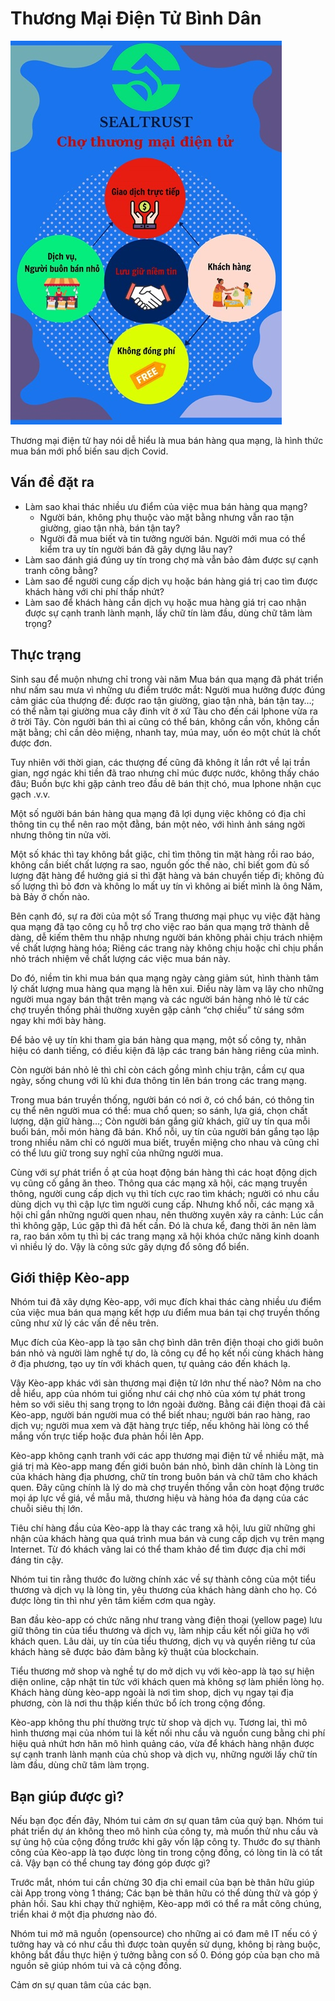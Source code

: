# Thương Mại Điện Tử Bình Dân

![Kèo mua bán](../img/keoimage.jpg)

Thương mại điện tử hay nói dễ hiểu là mua bán hàng qua mạng, là hình thức mua bán mới phổ biến sau dịch Covid.
## Vấn đề đặt ra
- Làm sao khai thác nhiều ưu điểm của việc mua bán hàng qua mạng?
  - Người bán, không phụ thuộc vào mặt bằng nhưng vẫn rao tận giường, giao tận nhà, bán tận tay?
  - Người đã mua biết và tin tưởng người bán.  Người mới mua có thể kiểm tra uy tín người bán đã gây dựng lâu nay?
- Làm sao đánh giá đúng uy tín trong chợ mà vẫn bảo đảm được sự cạnh tranh công bằng?
- Làm sao để người cung cấp dịch vụ hoặc bán hàng giá trị cao tìm được khách hàng với chi phí thấp nhứt?
- Làm sao để khách hàng cần dịch vụ hoặc mua hàng giá trị cao nhận được sự cạnh tranh lành mạnh, lấy chữ tín làm đầu, dùng chữ tâm làm trọng?

## Thực trạng
Sinh sau để muộn nhưng chỉ trong vài năm Mua bán qua mạng đã phát triển như nấm sau mưa vì những ưu điểm trước mắt: Người mua hưởng được đúng cảm giác của thượng đế: được rao tận giường, giao tận nhà, bán tận tay…; có thể nằm tại giường mua cây đinh vít ở xứ Tàu cho đến cái Iphone vừa ra ở trời Tây.  Còn người bán thì ai cũng có thể bán, không cần vốn, không cần mặt bằng; chỉ cần dẻo miệng, nhanh tay, múa may, uốn éo một chút là chốt được đơn.

Tuy nhiên với thời gian, các thượng đế cũng đã không ít lần rớt về lại trần gian, ngơ ngác khi tiền đã trao nhưng chỉ múc được nước, không thấy cháo đâu; Buồn bực khi gặp cảnh treo đầu dê bán thịt chó, mua Iphone nhận cục gạch .v.v.

Một số người bán bán hàng qua mạng đã lợi dụng việc không có địa chỉ thông tin cụ thể nên rao một đằng, bán một nẻo, với hình ảnh sáng ngời nhưng thông tin nửa vời.

Một số khác thì tay không bắt giặc, chỉ tìm thông tin mặt hàng rồi rao báo, không cần biết chất lượng ra sao, nguồn gốc thế nào, chỉ biết gom đủ số lượng đặt hàng để hưởng giá sỉ thì đặt hàng và bán chuyển tiếp đi; không đủ số lượng thì bỏ đơn và không lo mất uy tín vì không ai biết mình là ông Năm, bà Bảy ở chốn nào.

Bên cạnh đó, sự ra đời của một số Trang thương mại phục vụ việc đặt hàng qua mạng đã tạo công cụ hỗ trợ cho việc rao bán qua mạng trở thành dễ dàng, dễ kiếm thêm thu nhập nhưng người bán không phải chịu trách nhiệm về chất lượng hàng hóa; Riêng các trang này không chịu hoặc chỉ chịu phần nhỏ trách nhiệm về chất lượng các việc mua bán này.

Do đó, niềm tin khi mua bán qua mạng ngày càng giảm sút, hình thành tâm lý chất lượng  mua hàng qua mạng là hên xui. Điều này làm vạ lây cho những người mua ngay bán thật trên mạng và các người bán hàng nhỏ lẻ từ các chợ truyền thống phải thường xuyên gặp cảnh “chợ chiều” từ sáng sớm ngay khi mới bày hàng.

Để bảo vệ uy tín khi tham gia bán hàng qua mạng, một số công ty, nhãn hiệu có danh tiếng, có điều kiện đã lập các trang bán hàng riêng của mình.

Còn người bán nhỏ lẻ thì chỉ còn cách gồng mình chịu trận, cầm cự qua ngày, sống chung với lũ khi đưa thông tin lên bán trong các trang mạng.

Trong mua bán truyền thống, người bán có nơi ở, có chổ bán, có thông tin cụ thể nên người mua có thể: mua chổ quen; so sánh, lựa giá, chọn chất lượng, dặn giữ hàng…; Còn người bán gắng giữ khách, giữ uy tín qua mỗi buổi bán, mỗi món hàng đã bán. Khổ nỗi, uy tín của người bán gắng tạo lập trong nhiều năm chỉ có người mua biết, truyền miệng cho nhau và cũng chỉ có thể lưu giữ trong suy nghĩ của những người mua.

Cùng với sự phát triển ồ ạt của hoạt động bán hàng thì các hoạt động dịch vụ cũng cố gắng ăn theo. Thông qua các mạng xã hội, các mạng truyền thông, người cung cấp dịch vụ thì tích cực rao tìm khách; người có nhu cầu dùng dịch vụ thì cập lực tìm người cung cấp. Nhưng khổ nỗi, các mạng xã hội chỉ gắn những người quen nhau, nên thường xuyên xảy ra cảnh: Lúc cần thì không gặp, Lúc gặp thì đã hết cần. Đó là chưa kể, đang thời ăn nên làm ra, rao bán xôm tụ thì bị các trang mạng xã hội khóa chức năng kinh doanh vì nhiều lý do. Vậy là công sức gây dựng đổ sông đổ biển.

## Giới thiệp Kèo-app

Nhóm tui đã xây dựng Kèo-app, với mục đích khai thác càng nhiều ưu điểm của việc mua bán qua mạng kết hợp ưu điểm mua bán tại chợ truyền thống cũng như xử lý các vấn đề nêu trên.

Mục đích của Kèo-app là tạo sân chợ bình dân trên điện thoại cho giới buôn bán nhỏ và người làm nghề tự do, là công cụ để họ kết nối cùng khách hàng ở địa phương, tạo uy tín với khách quen, tự quảng cáo đến khách lạ.

Vậy Kèo-app khác với sàn thương mại điện tử lớn như thế nào? Nôm na cho dễ hiểu, app của nhóm tui giống như cái chợ nhỏ của xóm tự phát trong hẻm so với siêu thị sang trọng to lớn ngoài đường. Bằng cái điện thoại đã cài Kèo-app, người bán người mua có thể biết nhau; người bán rao hàng, rao dịch vụ; người mua xem và đặt hàng trực tiếp, nếu không hài lòng có thể mắng vốn trực tiếp hoặc đưa phản hồi lên App.

Kèo-app không cạnh tranh với các app thương mại điện tử về nhiều mặt, mà giá trị mà Kèo-app mang đến giới buôn bán nhỏ, bình dân chính là Lòng tin của khách hàng địa phương, chữ tín trong buôn bán và chữ tâm cho khách quen. Đây cũng chính là lý do mà chợ truyền thống vẫn còn hoạt động trước mọi áp lực về giá, về mẫu mã, thương hiệu và hàng hóa đa dạng của các chuỗi siêu thị lớn.

Tiêu chí hàng đầu của Kèo-app là thay các trang xã hội, lưu giữ những ghi nhận của khách hàng qua quá trình mua bán và cung cấp dịch vụ trên mạng Internet. Từ đó khách vãng lai có thể tham khảo để tìm được địa chỉ mới đáng tin cậy.

Nhóm tui tin rằng thước đo lường chính xác về sự thành công của một tiểu thương và dịch vụ là lòng tin, yêu thương của khách hàng dành cho họ. Có được lòng tin thì như yên tâm kiếm cơm qua ngày.

Ban đầu kèo-app có chức năng như trang vàng điện thoại (yellow page) lưu giữ thông tin của tiểu thương và dịch vụ, làm nhịp cầu kết nối giữa họ với khách quen. Lâu dài, uy tín của tiểu thương, dịch vụ và quyền riêng tư của khách hàng sẽ được bảo đảm bằng kỹ thuật của blockchain.

Tiểu thương mở shop và nghề tự do mở dịch vụ với kèo-app là tạo sự hiện diện online, cập nhật tin tức với khách quen mà không sợ làm phiền lòng họ. Khách hàng dùng kèo-app ngoài là nơi tìm shop, dịch vụ ngay tại địa phương, còn là nơi thu thập kiến thức bổ ích trong cộng đồng.

Kèo-app không thu phí thường trực từ shop và dịch vụ.  Tương lai, thì mô hình thương mại của nhóm tui là kết nối nhu cầu và nguồn cung bằng chi phí hiệu quả nhứt hơn hăn mô hình quảng cáo, vừa để khách hàng nhận được sự cạnh tranh lành mạnh của chủ shop và dịch vụ, những người lấy chữ tín làm đầu, dùng chữ tâm làm trọng.

## Bạn giúp được gì?

Nếu bạn đọc đến đây, Nhóm tui cảm ơn sự quan tâm của quý bạn. Nhóm tui phát triển dự án không theo mô hình của công ty, mà muốn thử nhu cầu và sự ủng hộ của cộng đồng trước khi gây vốn lập công ty. Thước đo sự thành công của Kèo-app là tạo được lòng tin trong cộng đồng, có lòng tin là có tất cả. Vậy bạn có thể chung tay đóng góp được gì?

Trước mắt, nhóm tui cần chừng 30 địa chỉ email của bạn bè thân hữu giúp cài App trong vòng 1 tháng; Các bạn bè thân hữu có thể dùng thử và góp ý phản hồi. Sau khi chạy thử nghiệm, Kèo-app mới có thể ra mắt công chúng, triển khai ở một địa phương nào đó.

Nhóm tui mở mã nguồn (opensource) cho những ai có đam mê IT nếu có ý tưởng hay và có như cầu thì được toàn quyền sử dụng, không bị ràng buộc, không bắt đầu thực hiện ý tưởng bằng con số 0. Đóng góp của bạn cho mã nguồn sẽ giúp nhóm tui và cả cộng đồng.

Cảm ơn sự quan tâm của các bạn.

